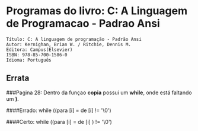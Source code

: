 Programas do livro: C: A Linguagem de Programacao - Padrao Ansi
================================================================

	Título: C: A linguagem de programação - Padrão Ansi
	Autor: Kernighan, Brian W. / Ritchie, Dennis M.
	Editora: Campus(Elsevier)
	ISBN: 978-85-700-1586-0
	Idioma: Português
## Errata

###Pagina 28: Dentro da funçao **copia** possui um **while**, onde está faltando um **)**.

####Errado:
	while ((para [i] = de [i] != '\0')

####Certo:
	while ((para [i] = de [i] ) != '\0')
